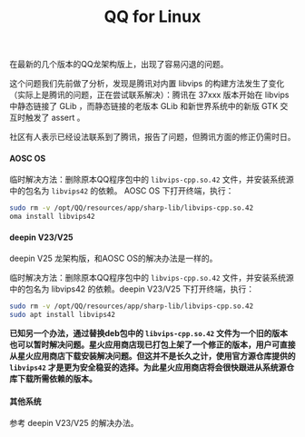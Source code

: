 ﻿---
id: 1410
title: "QQ for Linux"
weight: 1410
version: "3.2.18-37475"
updateTime: "2025-07-28T08:27:01"
debName: "https://dldir1v6.qq.com/qqfile/qq/QQNT/Linux/QQ_3.2.18_250724_loongarch64_01.deb"
debSize: "136.1 MB"
command: "/opt/QQ/qq"
compatibility: 2
---

在最新的几个版本的QQ龙架构版上，出现了容易闪退的问题。

这个问题我们先前做了分析，发现是腾讯对内置 libvips 的构建方法发生了变化（实际上是腾讯的问题，正在尝试联系解决）：腾讯在 37xxx 版本开始在 libvips 中静态链接了 GLib ，而静态链接的老版本 GLib 和新世界系统中的新版 GTK 交互时触发了 assert 。

社区有人表示已经设法联系到了腾讯，报告了问题，但腾讯方面的修正仍需时日。

#### AOSC OS

临时解决方法：删除原本QQ程序包中的 `libvips-cpp.so.42` 文件，并安装系统源中的包名为  `libvips42` 的依赖。 AOSC OS 下打开终端，执行：

```bash
sudo rm -v /opt/QQ/resources/app/sharp-lib/libvips-cpp.so.42
oma install libvips42
```

#### deepin V23/V25

deepin V25 龙架构版，和AOSC OS的解决办法是一样的。

临时解决方法：删除原本QQ程序包中的 `libvips-cpp.so.42` 文件，并安装系统源中的包名为 libvips42 的依赖。deepin V23/V25 下打开终端，执行：

```bash
sudo rm -v /opt/QQ/resources/app/sharp-lib/libvips-cpp.so.42
sudo apt install libvips42
```

**已知另一个办法，通过替换deb包中的 ` libvips-cpp.so.42 ` 文件为一个旧的版本也可以暂时解决问题。星火应用商店现已打包上架了一个修正的版本，用户可直接从星火应用商店下载安装解决问题。但这并不是长久之计，使用官方源仓库提供的 ` libvips42 ` 才是更为安全稳妥的选择。为此星火应用商店将会很快跟进从系统源仓库下载所需依赖的版本。**

#### 其他系统

参考 deepin V23/V25 的解决办法。

